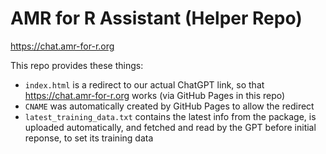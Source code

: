 # AMR for R Assistant (Helper Repo)

<https://chat.amr-for-r.org>

This repo provides these things:
* `index.html` is a redirect to our actual ChatGPT link, so that <https://chat.amr-for-r.org> works (via GitHub Pages in this repo)
* `CNAME` was automatically created by GitHub Pages to allow the redirect
* `latest_training_data.txt` contains the latest info from the package, is uploaded automatically, and fetched and read by the GPT before initial reponse, to set its training data
